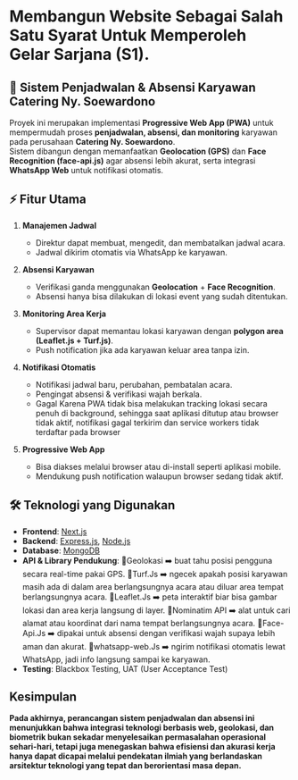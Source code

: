 # Membangun Website Sebagai Salah Satu Syarat Untuk Memperoleh Gelar Sarjana (S1).

## 📌 Sistem Penjadwalan & Absensi Karyawan Catering Ny. Soewardono

Proyek ini merupakan implementasi **Progressive Web App (PWA)** untuk mempermudah proses **penjadwalan, absensi, dan monitoring** karyawan pada perusahaan **Catering Ny. Soewardono**.  
Sistem dibangun dengan memanfaatkan **Geolocation (GPS)** dan **Face Recognition (face-api.js)** agar absensi lebih akurat, serta integrasi **WhatsApp Web** untuk notifikasi otomatis.

## ⚡ Fitur Utama
1. **Manajemen Jadwal**
   - Direktur dapat membuat, mengedit, dan membatalkan jadwal acara.
   - Jadwal dikirim otomatis via WhatsApp ke karyawan.

2. **Absensi Karyawan**
   - Verifikasi ganda menggunakan **Geolocation** + **Face Recognition**.
   - Absensi hanya bisa dilakukan di lokasi event yang sudah ditentukan.

3. **Monitoring Area Kerja**
   - Supervisor dapat memantau lokasi karyawan dengan **polygon area (Leaflet.js + Turf.js)**.
   - Push notification jika ada karyawan keluar area tanpa izin.

4. **Notifikasi Otomatis**
   - Notifikasi jadwal baru, perubahan, pembatalan acara.
   - Pengingat absensi & verifikasi wajah berkala.
   - Gagal Karena PWA tidak bisa melakukan tracking lokasi secara penuh di background, sehingga saat aplikasi ditutup atau browser tidak aktif, notifikasi gagal terkirim dan service workers tidak terdaftar pada browser

5. **Progressive Web App**
   - Bisa diakses melalui browser atau di-install seperti aplikasi mobile.
   - Mendukung push notification walaupun browser sedang tidak aktif.

## 🛠️ Teknologi yang Digunakan
- **Frontend**: [Next.js](https://nextjs.org/)
- **Backend**: [Express.js](https://expressjs.com/), [Node.js](https://nodejs.org/)  
- **Database**: [MongoDB](https://www.mongodb.com/)  
- **API & Library Pendukung**:
    🧩Geolokasi ➡️ buat tahu posisi pengguna secara real-time pakai GPS.
    🧩Turf.Js ➡️ ngecek apakah posisi karyawan masih ada di dalam area berlangsungnya acara atau diluar area tempat berlangsungnya acara.
    🧩Leaflet.Js ➡️ peta interaktif biar bisa gambar lokasi dan area kerja langsung di layer.
    🧩Nominatim API ➡️ alat untuk cari alamat atau koordinat dari nama tempat berlangsungnya acara.
    🧩Face-Api.Js ➡️ dipakai untuk absensi dengan verifikasi wajah supaya lebih aman dan akurat.
    🧩whatsapp-web.Js ➡️ ngirim notifikasi otomatis lewat WhatsApp, jadi info langsung sampai ke karyawan.
- **Testing**: Blackbox Testing, UAT (User Acceptance Test)

## Kesimpulan
**Pada akhirnya, perancangan sistem penjadwalan dan absensi ini menunjukkan bahwa integrasi teknologi berbasis web, geolokasi, dan biometrik bukan sekadar menyelesaikan permasalahan operasional sehari-hari, tetapi juga menegaskan bahwa efisiensi dan akurasi kerja hanya dapat dicapai melalui pendekatan ilmiah yang berlandaskan arsitektur teknologi yang tepat dan berorientasi masa depan.**
